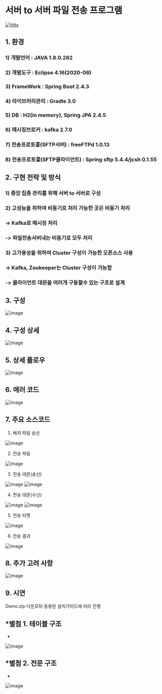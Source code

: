 # 서버 to 서버 파일 전송 프로그램
[![Hits](https://hits.seeyoufarm.com/api/count/incr/badge.svg?url=https%3A%2F%2Fgithub.com%2Fheungki%2Ffiletrans&count_bg=%2379C83D&title_bg=%23555555&icon=&icon_color=%23E7E7E7&title=hits&edge_flat=false)](https://hits.seeyoufarm.com)
## 1. **환경**
### 1) 개발언어 : JAVA 1.8.0.282
### 2) 개발도구 : Eclipse 4.16(2020-06)
### 3) FrameWork : Spring Boot 2.4.3
### 4) 라이브러리관리 : Gradle 3.0
### 5) DB : H2(in memory), Spring JPA 2.4.5
### 6) 메시징브로커 : kafka 2.7.0
### 7) 전송프로토콜(SFTP서버) : freeFTPd 1.0.13
###	8) 전송프로토콜(SFTP클라이언트) : Spring sftp 5.4.4/jcsh 0.1.55

## 2. 구현 전략 및 방식
### 1) 중앙 집중 관리를 위해 서버 to 서버로 구성
### 2) 고성능을 위하여 비동기로 처리 가능한 곳은 비동기 처리
###    -> Kafka로 메시징 처리
###    -> 파일전송서버내는 비동기로 모두 처리
### 3) 고가용성을 위하여 Cluster 구성이 가능한 오픈소스 사용
###    -> Kafka, Zookeeper는 Cluster 구성이 가능함
###    -> 클라이언트 데몬을 여러개 구동할수 있는 구조로 설계
 
## 3. 구성

![image](https://user-images.githubusercontent.com/79344232/109420032-aec44e00-7a13-11eb-814a-8e313d745382.png)


## 4. 구성 상세

![image](https://user-images.githubusercontent.com/79344232/109420943-7ffca680-7a18-11eb-8ff2-834cea75a46e.png)


## 5. 상세 플로우

![image](https://user-images.githubusercontent.com/79344232/109420925-68252280-7a18-11eb-9cf9-3a6545dc5c51.png)

## 6. 에러 코드

![image](https://user-images.githubusercontent.com/79344232/109421458-baffd980-7a1a-11eb-9873-8a8d393b3928.png)


## 7. 주요 소스코드
1) 배치 파일 송신

![image](https://user-images.githubusercontent.com/79344232/109422074-5bef9400-7a1d-11eb-8fd4-bbfe2f6b12b4.png)

2) 전송 파일

![image](https://user-images.githubusercontent.com/79344232/109422155-b2f56900-7a1d-11eb-9c33-170ddd96a758.png)

3) 전송 데몬(송신)

![image](https://user-images.githubusercontent.com/79344232/109422088-6d38a080-7a1d-11eb-91a4-db26b0c436ba.png)
![image](https://user-images.githubusercontent.com/79344232/109422094-76297200-7a1d-11eb-8315-221bc2a06c61.png)

4) 전송 데몬(수신)

![image](https://user-images.githubusercontent.com/79344232/109422125-8ccfc900-7a1d-11eb-9b54-37050107a28f.png)
![image](https://user-images.githubusercontent.com/79344232/109422133-922d1380-7a1d-11eb-9af4-0d2183c3f9a5.png)

5) 전송 타켓

![image](https://user-images.githubusercontent.com/79344232/109422176-cacced00-7a1d-11eb-864e-33f3fb6acfe5.png)

6) 전송 결과

![image](https://user-images.githubusercontent.com/79344232/109422187-d4565500-7a1d-11eb-87a3-d4341a8d472e.png)


## 8. 추가 고려 사항

![image](https://user-images.githubusercontent.com/79344232/109421801-2eeeb180-7a1c-11eb-9a50-6e9d3f36c390.png)


## 9. 시연
Demo.zip 다운로뒤 동봉된 설치가이드에 따라 진행

## *별첨 1. 테이블 구조
* 
![image](https://user-images.githubusercontent.com/79344232/109421211-bc7cd200-7a19-11eb-957a-1ad0a35a661d.png)

## *별첨 2. 전문 구조
* 
![image](https://user-images.githubusercontent.com/79344232/109421270-f51cab80-7a19-11eb-83e1-1cf26059566e.png)










